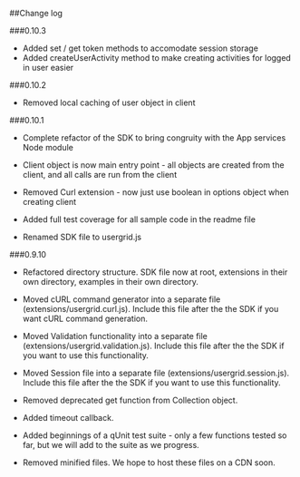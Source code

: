 ##Change log


###0.10.3

- Added set / get token methods to accomodate session storage
- Added createUserActivity method to make creating activities for logged in user easier

###0.10.2

- Removed local caching of user object in client

###0.10.1

- Complete refactor of the SDK to bring congruity with the App services Node module

- Client object is now main entry point - all objects are created from the client, and all calls are run from the client

- Removed Curl extension - now just use boolean in options object when creating client

- Added full test coverage for all sample code in the readme file

- Renamed SDK file to usergrid.js


###0.9.10

- Refactored directory structure.  SDK file now at root, extensions in their own directory, examples in their own directory.

- Moved cURL command generator into a separate file (extensions/usergrid.curl.js).  Include this file after the the SDK if you want cURL command generation.

- Moved Validation functionality into a separate file (extensions/usergrid.validation.js). Include this file after the the SDK if you want to use this functionality.

- Moved Session file into a separate file (extensions/usergrid.session.js). Include this file after the the SDK if you want to use this functionality.

- Removed deprecated get function from Collection object.

- Added timeout callback.

- Added beginnings of a qUnit test suite - only a few functions tested so far, but we will add to the suite as we progress.

- Removed minified files.  We hope to host these files on a CDN soon.

